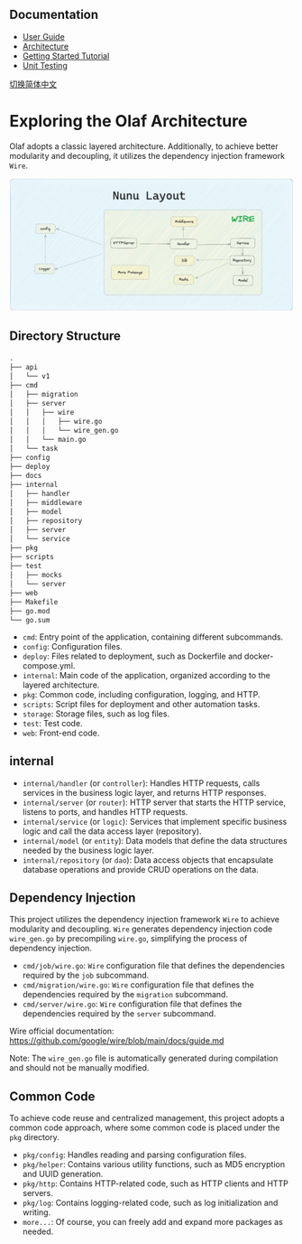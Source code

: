 ## Documentation
* [User Guide](https://github.com/zxylon/olaf/blob/main/docs/en/guide.md)
* [Architecture](https://github.com/zxylon/olaf/blob/main/docs/en/architecture.md)
* [Getting Started Tutorial](https://github.com/zxylon/olaf/blob/main/docs/en/tutorial.md)
* [Unit Testing](https://github.com/zxylon/olaf/blob/main/docs/en/unit_testing.md)


[切换简体中文](https://github.com/zxylon/olaf/blob/main/docs/zh/architecture.md)

# Exploring the Olaf Architecture

Olaf adopts a classic layered architecture. Additionally, to achieve better modularity and decoupling, it utilizes the dependency injection framework `Wire`.

![Olaf Layout](https://github.com/zxylon/olaf/blob/main/.github/assets/layout.png)

## Directory Structure
```
.
├── api
│   └── v1
├── cmd
│   ├── migration
│   ├── server
│   │   ├── wire
│   │   │   ├── wire.go
│   │   │   └── wire_gen.go
│   │   └── main.go
│   └── task
├── config
├── deploy
├── docs
├── internal
│   ├── handler
│   ├── middleware
│   ├── model
│   ├── repository
│   ├── server
│   └── service
├── pkg
├── scripts
├── test
│   ├── mocks
│   └── server
├── web
├── Makefile
├── go.mod
└── go.sum
```


- `cmd`: Entry point of the application, containing different subcommands.
- `config`: Configuration files.
- `deploy`: Files related to deployment, such as Dockerfile and docker-compose.yml.
- `internal`: Main code of the application, organized according to the layered architecture.
- `pkg`: Common code, including configuration, logging, and HTTP.
- `scripts`: Script files for deployment and other automation tasks.
- `storage`: Storage files, such as log files.
- `test`: Test code.
- `web`: Front-end code.

## internal

- `internal/handler` (or `controller`): Handles HTTP requests, calls services in the business logic layer, and returns HTTP responses.
- `internal/server` (or `router`): HTTP server that starts the HTTP service, listens to ports, and handles HTTP requests.
- `internal/service` (or `logic`): Services that implement specific business logic and call the data access layer (repository).
- `internal/model` (or `entity`): Data models that define the data structures needed by the business logic layer.
- `internal/repository` (or `dao`): Data access objects that encapsulate database operations and provide CRUD operations on the data.

## Dependency Injection

This project utilizes the dependency injection framework `Wire` to achieve modularity and decoupling. `Wire` generates dependency injection code `wire_gen.go` by precompiling `wire.go`, simplifying the process of dependency injection.

- `cmd/job/wire.go`: `Wire` configuration file that defines the dependencies required by the `job` subcommand.
- `cmd/migration/wire.go`: `Wire` configuration file that defines the dependencies required by the `migration` subcommand.
- `cmd/server/wire.go`: `Wire` configuration file that defines the dependencies required by the `server` subcommand.

Wire official documentation: https://github.com/google/wire/blob/main/docs/guide.md

Note: The `wire_gen.go` file is automatically generated during compilation and should not be manually modified.

## Common Code

To achieve code reuse and centralized management, this project adopts a common code approach, where some common code is placed under the `pkg` directory.

- `pkg/config`: Handles reading and parsing configuration files.
- `pkg/helper`: Contains various utility functions, such as MD5 encryption and UUID generation.
- `pkg/http`: Contains HTTP-related code, such as HTTP clients and HTTP servers.
- `pkg/log`: Contains logging-related code, such as log initialization and writing.
- `more...`: Of course, you can freely add and expand more packages as needed.